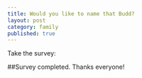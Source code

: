 ```yaml
---
title: Would you like to name that Budd?
layout: post
category: family
published: true
---
```

Take the survey:

<!-- iframe height="575" allowTransparency="true" frameborder="0" scrolling="no" style="width:100%;border:none" src="http://namethebudd.wufoo.com/embed/nameabudd/" title="HTML Form"><a href="http://namethebudd.wufoo.com/forms/nameabudd/" title="HTML form">Fill out my Wufoo form!</a></iframe>
<small><a href="http://wufoo.com/">Powered by Wufoo</a></small -->

##Survey completed.  Thanks everyone!

